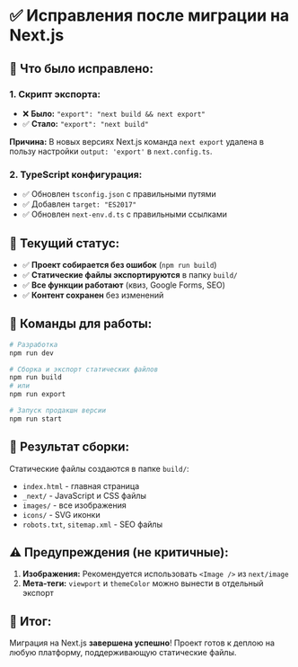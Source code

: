 # ✅ Исправления после миграции на Next.js

## 🔧 **Что было исправлено:**

### **1. Скрипт экспорта:**
- ❌ **Было:** `"export": "next build && next export"`
- ✅ **Стало:** `"export": "next build"`

**Причина:** В новых версиях Next.js команда `next export` удалена в пользу настройки `output: 'export'` в `next.config.ts`.

### **2. TypeScript конфигурация:**
- ✅ Обновлен `tsconfig.json` с правильными путями
- ✅ Добавлен `target: "ES2017"`
- ✅ Обновлен `next-env.d.ts` с правильными ссылками

## 🎯 **Текущий статус:**

- ✅ **Проект собирается без ошибок** (`npm run build`)
- ✅ **Статические файлы экспортируются** в папку `build/`
- ✅ **Все функции работают** (квиз, Google Forms, SEO)
- ✅ **Контент сохранен** без изменений

## 🚀 **Команды для работы:**

```bash
# Разработка
npm run dev

# Сборка и экспорт статических файлов
npm run build
# или
npm run export

# Запуск продакшн версии
npm run start
```

## 📁 **Результат сборки:**

Статические файлы создаются в папке `build/`:
- `index.html` - главная страница
- `_next/` - JavaScript и CSS файлы
- `images/` - все изображения
- `icons/` - SVG иконки
- `robots.txt`, `sitemap.xml` - SEO файлы

## ⚠️ **Предупреждения (не критичные):**

1. **Изображения:** Рекомендуется использовать `<Image />` из `next/image`
2. **Мета-теги:** `viewport` и `themeColor` можно вынести в отдельный экспорт

## 🎉 **Итог:**

Миграция на Next.js **завершена успешно**! Проект готов к деплою на любую платформу, поддерживающую статические файлы.
